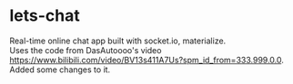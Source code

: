 # lets-chat
Real-time online chat app built with socket.io, materialize. <br>
Uses the code from DasAutoooo's video https://www.bilibili.com/video/BV13s411A7Us?spm_id_from=333.999.0.0. <br>
Added some changes to it.
